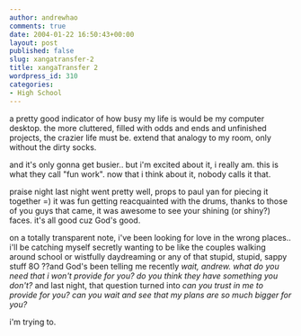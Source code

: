 ```yaml
---
author: andrewhao
comments: true
date: 2004-01-22 16:50:43+00:00
layout: post
published: false
slug: xangatransfer-2
title: xangaTransfer 2
wordpress_id: 310
categories:
- High School
---
```


a pretty good indicator of how busy my life is would be my computer desktop. the more cluttered, filled with odds and ends and unfinished projects, the crazier life must be. extend that analogy to my room, only without the dirty socks.

and it's only gonna get busier.. but i'm excited about it, i really am. this is what they call "fun work". now that i think about it, nobody calls it that.

praise night last night went pretty well, props to paul yan for piecing it together =) it was fun getting reacquainted with the drums, thanks to those of you guys that came, it was awesome to see your shining (or shiny?) faces. it's all good cuz God's good.

on a totally transparent note, i've been looking for love in the wrong places.. i'll be catching myself secretly wanting to be like the couples walking around school or wistfully daydreaming or any of that stupid, stupid, sappy stuff  8O ??and God's been telling me recently _wait, andrew. what do you need that i won't provide for you? do you think they have something you don't?_ and last night, that question turned into _can you trust in me to provide for you? can you wait and see that my plans are so much bigger for you?_

i'm trying to.
